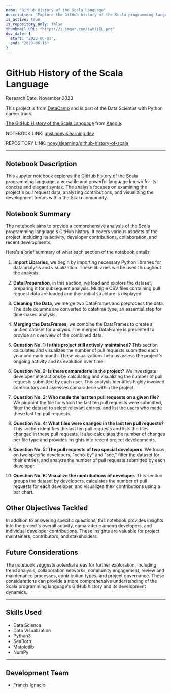 ```yaml
---
name: "GitHub History of the Scala Language"
description: "Explore the GitHub history of the Scala programming language, a versatile and powerful language known for its concise and elegant syntax."
is_active: true
is_repository_only: false
thumbnail_URL: "https://i.imgur.com/iwVijEL.png"
dev_date: {
  start: "2023-06-01",
  end: "2023-06-15"
}
---
```

# GitHub History of the Scala Language

Research Date: November 2023

This project is from [DataCamp](https://datacamp.com/) and is part of the Data Scientist with Python career track.

[The GitHub History of the Scala Language](https://www.kaggle.com/datasets/utshabkumarghosh/the-github-history-of-the-scala-language) from [Kaggle](https://www.kaggle.com).

NOTEBOOK LINK: [ghsl.noeyislearning.dev](https://ghsl.noeyislearning.dev/)

REPOSITORY LINK: [noeyislearning/github-history-of-scala](https://github.com/noeyislearning/github-history-of-scala)

---

## Notebook Description

This Jupyter notebook explores the GitHub history of the Scala programming language, a versatile and powerful language known for its concise and elegant syntax. The analysis focuses on examining the project's pull request data, analyzing contributions, and visualizing the development trends within the Scala community.

## Notebook Summary

The notebook aims to provide a comprehensive analysis of the Scala programming language's GitHub history. It covers various aspects of the project, including its activity, developer contributions, collaboration, and recent developments.

Here's a brief summary of what each section of the notebook entails:

1. **Import Libraries**, we begin by importing necessary Python libraries for data analysis and visualization. These libraries will be used throughout the analysis.

2. **Data Preparation**, in this section, we load and explore the dataset, preparing it for subsequent analysis. Multiple CSV files containing pull request data are loaded and their initial structure is displayed.

3. **Cleaning the Data**, we merge two DataFrames and preprocess the data. The date columns are converted to datetime type, an essential step for time-based analysis.

4. **Merging the DataFrames**, we combine the DataFrames to create a unified dataset for analysis. The merged DataFrame is presented to provide an overview of the combined data.

5. **Question No. 1: Is this project still actively maintained?** This section calculates and visualizes the number of pull requests submitted each year and each month. These visualizations help us assess the project's ongoing activity and its evolution over time.

6. **Question No. 2: Is there camaraderie in the project?** We investigate developer interactions by calculating and visualizing the number of pull requests submitted by each user. This analysis identifies highly involved contributors and assesses camaraderie within the project.

7. **Question No. 3: Who made the last ten pull requests on a given file?** We pinpoint the file for which the last ten pull requests were submitted, filter the dataset to select relevant entries, and list the users who made these last ten pull requests.

8. **Question No. 4: What files were changed in the last ten pull requests?** This section identifies the last ten pull requests and lists the files changed in these pull requests. It also calculates the number of changes per file type and provides insights into recent project developments.

9. **Question No. 5: The pull requests of two special developers**. We focus on two specific developers, "xeno-by" and "soc," filter the dataset for their entries, and analyze the number of pull requests submitted by each developer.

10. **Question No. 6: Visualize the contributions of developer.** This section groups the dataset by developers, calculates the number of pull requests for each developer, and visualizes their contributions using a bar chart.

## Other Objectives Tackled

In addition to answering specific questions, this notebook provides insights into the project's overall activity, camaraderie among developers, and individual developer contributions. These insights are valuable for project maintainers, contributors, and stakeholders.

## Future Considerations

The notebook suggests potential areas for further exploration, including trend analysis, collaboration networks, community engagement, review and maintenance processes, contribution types, and project governance. These considerations can provide a more comprehensive understanding of the Scala programming language's GitHub history and its development dynamics.

---

## Skills Used

- Data Science
- Data Visualization
- Python3
- SeaBorn
- Matplotlib
- NumPy

---

## Development Team

- [Francis Ignacio](https://www.linkedin.com/in/noeyislearning/)
